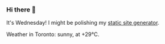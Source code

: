### Hi there :wave:

It's Wednesday! I might be polishing my [static site generator](https://github.com/bewuethr/pandoc-bash-blog).

Weather in Toronto: sunny, at +29°C.
